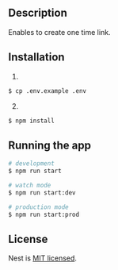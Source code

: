 
## Description

Enables to create one time link. 

## Installation

1. 
```bash
$ cp .env.example .env
```
2. 
```bash
$ npm install
```

## Running the app

```bash
# development
$ npm run start

# watch mode
$ npm run start:dev

# production mode
$ npm run start:prod
```

## License

Nest is [MIT licensed](LICENSE).
